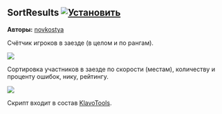 ## SortResults [![Установить](http://s43.radikal.ru/i101/1406/15/25aa0cc99cf2.png)](https://github.com/voidmain02/KgScripts/raw/master/scripts/SortResults.user.js)
**Авторы:** [novkostya](http://klavogonki.ru/u/#/57333/)

Счётчик игроков в заезде (в целом и по рангам).

![](http://s019.radikal.ru/i627/1406/0d/ecbd45f55aff.png)

Сортировка участников в заезде по скорости (местам), количеству и проценту ошибок, нику, рейтингу.

![](http://i031.radikal.ru/1406/0d/099cb985249f.png)

Скрипт входит в состав [KlavoTools](https://chrome.google.com/webstore/detail/klavotools/gjfkpldhfcknofacejmlahofmcmhgpic).
